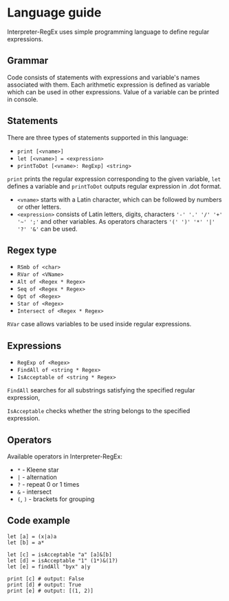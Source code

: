 # Language guide

Interpreter-RegEx uses simple programming language to define regular expressions.

## Grammar

Code consists of statements with expressions and variable's names associated with them.
Each arithmetic expression is defined as variable which can be used in other expressions. Value of a variable can be printed in console.

## Statements

There are three types of statements supported in this language: 

*	`print [<vname>]`
*	`let [<vname>] = <expression>`
*   `printToDot [<vname>: RegExp] <string>`

`print` prints the regular expression corresponding to the given variable, `let` defines a variable and `printToDot` outputs regular expression in .dot format.

* `<vname>` starts with a Latin character, which can be followed by numbers or other letters.
* `<expression>` consists of Latin letters, digits, characters `'-' '.' '/' '+' '~' ';'` and other variables. As operators characters `'(' ')' '*' '|' '?' '&'` can be used.

## Regex type

*    `RSmb of <char>`
*    `RVar of <VName>`
*    `Alt of <Regex * Regex>`
*    `Seq of <Regex * Regex>`
*    `Opt of <Regex>`
*    `Star of <Regex>`
*    `Intersect of <Regex * Regex>`

`RVar` case allows variables to be used inside regular expressions.

## Expressions

*    `RegExp of <Regex>`
*    `FindAll of <string * Regex>`
*    `IsAcceptable of <string * Regex>`

`FindAll` searches for all substrings satisfying the specified regular expression,

`IsAcceptable` checks whether the string belongs to the specified expression.

## Operators

Available operators in Interpreter-RegEx:

* `*` - Kleene star
* `|` - alternation
* `?` - repeat 0 or 1 times
* `&` - intersect
* `(`, `)` - brackets for grouping


## Code example

	let [a] = (x|a)a
	let [b] = a*

	let [c] = isAcceptable "a" [a]&[b]
	let [d] = isAcceptable "1" (1*)&(1?)
	let [e] = findAll "byx" a|y

	print [c] # output: False
	print [d] # output: True
	print [e] # output: [(1, 2)]
